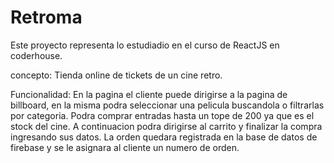 # Retroma

Este proyecto representa lo estudiadio en el curso de ReactJS en coderhouse.

concepto: Tienda online de tickets de un cine retro.

Funcionalidad: En la pagina el cliente puede dirigirse a la pagina de billboard, en la misma podra seleccionar una pelicula buscandola o filtrarlas por categoria. Podra comprar entradas hasta un tope de 200 ya que es el stock del cine. 
A continuacion podra dirigirse al carrito y finalizar la compra ingresando sus datos. La orden quedara registrada en la base de datos de firebase y se le asignara al cliente un numero de orden. 